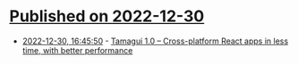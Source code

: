 # [Published on 2022-12-30](index.md)

* [2022-12-30, 16:45:50](https://news.ycombinator.com/item?id=34186742) - [Tamagui 1.0 – Cross-platform React apps in less time, with better performance](https://tamagui.dev/blog/version-one)
